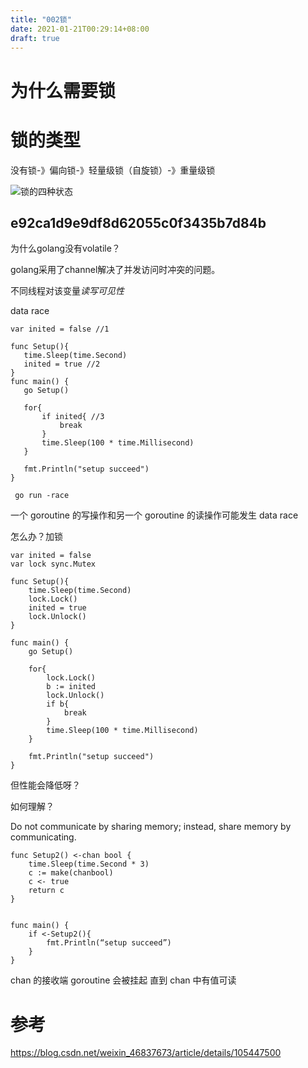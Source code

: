 ```yaml
---
title: "002锁"
date: 2021-01-21T00:29:14+08:00
draft: true
---
```


# 为什么需要锁



# 锁的类型

没有锁-》偏向锁-》轻量级锁（自旋锁）-》重量级锁


![锁的四种状态](https://ansoncao.me/myblogtalk/img/20210121005519.png)


## e92ca1d9e9df8d62055c0f3435b7d84b

为什么golang没有volatile？

golang采用了channel解决了并发访问时冲突的问题。

不同线程对该变量*读写可见性*

 data race


 ```
var inited = false //1

func Setup(){
    time.Sleep(time.Second)
    inited = true //2
}
func main() {
    go Setup()

    for{
        if inited{ //3
            break
        }
        time.Sleep(100 * time.Millisecond)
    }

    fmt.Println("setup succeed")
}
 ```
```
 go run -race 
```

一个 goroutine 的写操作和另一个 goroutine 的读操作可能发生 data race


怎么办？加锁

```
var inited = false
var lock sync.Mutex

func Setup(){
    time.Sleep(time.Second)
    lock.Lock()
    inited = true
    lock.Unlock()
}

func main() {
    go Setup()

    for{
        lock.Lock()
        b := inited
        lock.Unlock()
        if b{
            break
        }
        time.Sleep(100 * time.Millisecond)
    }

    fmt.Println("setup succeed")
}
```

但性能会降低呀？

如何理解？

Do not communicate by sharing memory; instead, share memory by communicating.

```
func Setup2() <-chan bool {
    time.Sleep(time.Second * 3)
    c := make(chanbool)
    c <- true
    return c
}


func main() {
    if <-Setup2(){
        fmt.Println(“setup succeed”)
    }
}
```
chan 的接收端 goroutine 会被挂起 直到 chan 中有值可读

# 参考

https://blog.csdn.net/weixin_46837673/article/details/105447500
